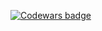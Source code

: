 [![Codewars badge](https://www.codewars.com/users/dominikdosoudil/badges/large)](https://www.codewars.com/users/dominikdosoudil)

<!--
**dominikdosoudil/dominikdosoudil** is a ✨ _special_ ✨ repository because its `README.md` (this file) appears on your GitHub profile.

Here are some ideas to get you started:

- 🔭 I’m currently working on ...
- 🌱 I’m currently learning ...
- 👯 I’m looking to collaborate on ...
- 🤔 I’m looking for help with ...
- 💬 Ask me about ...
- 📫 How to reach me: ...
- 😄 Pronouns: ...
- ⚡ Fun fact: ...
-->
